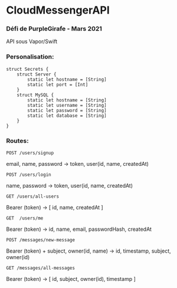 # CloudMessengerAPI
### Défi de PurpleGirafe - Mars 2021

API sous Vapor/Swift

### Personalisation:

```
struct Secrets {
    struct Server {
        static let hostname = [String]
        static let port = [Int]
    }
    struct MySQL {
        static let hostname = [String]
        static let username = [String]
        static let password = [String]
        static let database = [String]
    }
}
```

### Routes:

```
POST /users/signup
```
email, name, password -> token, user(id, name, createdAt)

```
POST /users/login
```
name, password -> token, user(id, name, createdAt)

```
GET /users/all-users
```
Bearer (token) -> [ id, name, createdAt ]

```
GET  /users/me
```
Bearer (token) -> id, name, email, passwordHash, createdAt

```
POST /messages/new-message
```
Bearer (token) + subject, owner(id, name) -> id, timestamp, subject, owner(id)

```
GET /messages/all-messages
```
Bearer (token) -> [ id, subject, owner(id), timestamp ]
